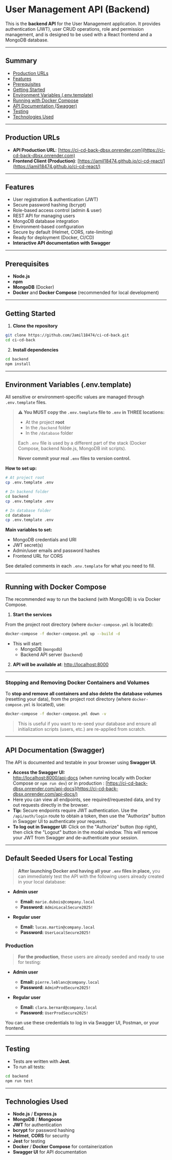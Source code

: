 # User Management API (Backend)

This is the **backend API** for the User Management application. It provides authentication (JWT), user CRUD operations, role and permission management, and is designed to be used with a React frontend and a MongoDB database.

---

## Summary

- [Production URLs](#production-urls)
- [Features](#features)
- [Prerequisites](#prerequisites)
- [Getting Started](#getting-started)
- [Environment Variables (.env.template)](#environment-variables-envtemplate)
- [Running with Docker Compose](#running-with-docker-compose)
- [API Documentation (Swagger)](#api-documentation-swagger)
- [Testing](#testing)
- [Technologies Used](#technologies-used)

---

## Production URLs

- **API Production URL**: [https://ci-cd-back-dbsx.onrender.com](https://ci-cd-back-dbsx.onrender.com)
- **Frontend Client (Production)**: [https://jamil18474.github.io/ci-cd-react/](https://jamil18474.github.io/ci-cd-react/)

---

## Features

- User registration & authentication (JWT)
- Secure password hashing (bcrypt)
- Role-based access control (admin & user)
- REST API for managing users
- MongoDB database integration
- Environment-based configuration
- Secure by default (Helmet, CORS, rate-limiting)
- Ready for deployment (Docker, CI/CD)
- **Interactive API documentation with Swagger**

---

## Prerequisites

- **Node.js**
- **npm**
- **MongoDB** (Docker)
- **Docker** and **Docker Compose** (recommended for local development)

---

## Getting Started

1. **Clone the repository**

```bash
git clone https://github.com/Jamil18474/ci-cd-back.git
cd ci-cd-back
```

2. **Install dependencies**

```bash
cd backend
npm install
```

---

## Environment Variables (.env.template)

All sensitive or environment-specific values are managed through `.env.template` files.

> **⚠️ You MUST copy the `.env.template` file to `.env` in THREE locations:**
>  - At the project **root**
>  - In the `/backend` folder
>  - In the `/database` folder
>
> Each `.env` file is used by a different part of the stack (Docker Compose, backend Node.js, MongoDB init scripts).
>
> **Never commit your real `.env` files to version control.**

**How to set up:**

```bash
# At project root 
cp .env.template .env

# In backend folder
cd backend
cp .env.template .env

# In database folder
cd database
cp .env.template .env

```

**Main variables to set:**
- MongoDB credentials and URI
- JWT secret(s)
- Admin/user emails and password hashes
- Frontend URL for CORS

See detailed comments in each `.env.template` for what you need to fill.

---

## Running with Docker Compose

The recommended way to run the backend (with MongoDB) is via Docker Compose.

1. **Start the services**

From the project root directory (where `docker-compose.yml` is located):

```bash
docker-compose -f docker-compose.yml up --build -d
```

- This will start:
  - MongoDB (`mongodb`)
  - Backend API server (`backend`)


2. **API will be available at**: [http://localhost:8000](http://localhost:8000)

---

### Stopping and Removing Docker Containers and Volumes

To **stop and remove all containers and also delete the database volumes** (resetting your data), from the project root directory (where `docker-compose.yml` is located), use:

```bash
docker-compose -f docker-compose.yml down -v
```

> This is useful if you want to re-seed your database and ensure all initialization scripts (users, etc.) are re-applied from scratch.

---

## API Documentation (Swagger)

The API is documented and testable in your browser using **Swagger UI**.

- **Access the Swagger UI:**  
  [http://localhost:8000/api-docs](http://localhost:8000/api-docs) (when running locally with Docker Compose or `npm run dev`)
  or in production : [https://ci-cd-back-dbsx.onrender.com/api-docs](https://ci-cd-back-dbsx.onrender.com/api-docs/)
- Here you can view all endpoints, see required/requested data, and try out requests directly in the browser.
- **Tip:** Secure endpoints require JWT authentication. Use the `/api/auth/login` route to obtain a token, then use the "Authorize" button in Swagger UI to authenticate your requests.
- **To log out in Swagger UI:** Click on the "Authorize" button (top right), then click the "Logout" button in the modal window. This will remove your JWT from Swagger and de-authenticate your session.

---

## Default Seeded Users for Local Testing

> **After launching Docker and having all your `.env` files in place,** you can immediately test the API with the following users already created in your local database:

- **Admin user**
  - **Email:** `marie.dubois@company.local`
  - **Password:** `AdminLocalSecure2025!`

- **Regular user**
  - **Email:** `lucas.martin@company.local`
  - **Password:** `UserLocalSecure2025!`

### Production

> **For the production**, these users are already seeded and ready to use for testing:

- **Admin user**
  - **Email:** `pierre.leblanc@company.local`
  - **Password:** `AdminProdSecure2025!`

- **Regular user**
  - **Email:** `clara.bernard@company.local`
  - **Password:** `UserProdSecure2025!`

You can use these credentials to log in via Swagger UI, Postman, or your frontend.

---

## Testing

- Tests are written with **Jest**.
- To run all tests:

```bash
cd backend
npm run test
```

---

## Technologies Used

- **Node.js** / **Express.js**
- **MongoDB** / **Mongoose**
- **JWT** for authentication
- **bcrypt** for password hashing
- **Helmet**, **CORS** for security
- **Jest** for testing
- **Docker** / **Docker Compose** for containerization
- **Swagger UI** for API documentation
